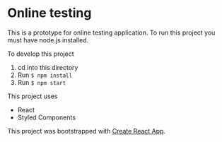 # Online testing

This is a prototype for online testing application. To run this project you must have node.js installed.

To develop this project

1. cd into this directory
2. Run `$ npm install`
3. Run `$ npm start`

This project uses

* React
* Styled Components

This project was bootstrapped with [Create React App](https://github.com/facebookincubator/create-react-app).
